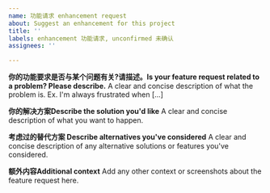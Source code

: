 ```yaml
---
name: 功能请求 enhancement request
about: Suggest an enhancement for this project
title: ''
labels: enhancement 功能请求, unconfirmed 未确认
assignees: ''

---
```


**你的功能要求是否与某个问题有关?请描述。Is your feature request related to a problem? Please describe.**
A clear and concise description of what the problem is. Ex. I'm always frustrated when [...]

**你的解决方案Describe the solution you'd like**
A clear and concise description of what you want to happen.

**考虑过的替代方案 Describe alternatives you've considered**
A clear and concise description of any alternative solutions or features you've considered.

**额外内容Additional context**
Add any other context or screenshots about the feature request here.
